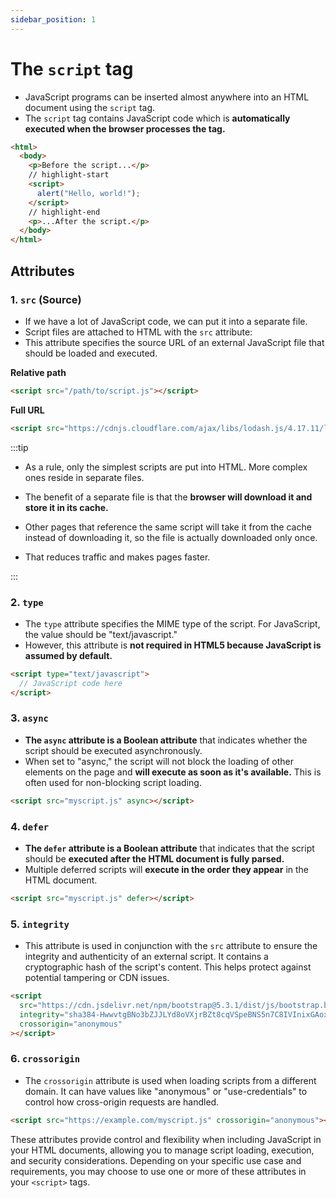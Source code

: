 ```yaml
---
sidebar_position: 1
---
```


# The `script` tag

- JavaScript programs can be inserted almost anywhere into an HTML document using the `script` tag.
- The `script` tag contains JavaScript code which is **automatically executed when the browser processes the tag.**

```html
<html>
  <body>
    <p>Before the script...</p>
    // highlight-start
    <script>
      alert("Hello, world!");
    </script>
    // highlight-end
    <p>...After the script.</p>
  </body>
</html>
```

## Attributes

### 1. `src` (Source)

- If we have a lot of JavaScript code, we can put it into a separate file.
- Script files are attached to HTML with the `src` attribute:
- This attribute specifies the source URL of an external JavaScript file that should be loaded and executed.

**Relative path**

```html
<script src="/path/to/script.js"></script>
```

**Full URL**

```html
<script src="https://cdnjs.cloudflare.com/ajax/libs/lodash.js/4.17.11/lodash.js"></script>
```

:::tip

- As a rule, only the simplest scripts are put into HTML. More complex ones reside in separate files.

- The benefit of a separate file is that the **browser will download it and store it in its cache.**

- Other pages that reference the same script will take it from the cache instead of downloading it, so the file is actually downloaded only once.

- That reduces traffic and makes pages faster.

:::

### 2. `type`

- The `type` attribute specifies the MIME type of the script. For JavaScript, the value should be "text/javascript."
- However, this attribute is <b>not required in HTML5 because JavaScript is assumed by default.</b>

```html
<script type="text/javascript">
  // JavaScript code here
</script>
```

### 3. `async`

- **The `async` attribute is a Boolean attribute** that indicates whether the script should be executed asynchronously.
- When set to "async," the script will not block the loading of other elements on the page and **will execute as soon as it's available.** This is often used for non-blocking script loading.

```html
<script src="myscript.js" async></script>
```

### 4. `defer`

- **The `defer` attribute is a Boolean attribute** that indicates that the script should be **executed after the HTML document is fully parsed.**
- Multiple deferred scripts will **execute in the order they appear** in the HTML document.

```html
<script src="myscript.js" defer></script>
```

### 5. `integrity`

- This attribute is used in conjunction with the `src` attribute to ensure the integrity and authenticity of an external script. It contains a cryptographic hash of the script's content. This helps protect against potential tampering or CDN issues.

```html
<script
  src="https://cdn.jsdelivr.net/npm/bootstrap@5.3.1/dist/js/bootstrap.bundle.min.js"
  integrity="sha384-HwwvtgBNo3bZJJLYd8oVXjrBZt8cqVSpeBNS5n7C8IVInixGAoxmnlMuBnhbgrkm"
  crossorigin="anonymous"
></script>
```

### 6. `crossorigin`

- The `crossorigin` attribute is used when loading scripts from a different domain. It can have values like "anonymous" or "use-credentials" to control how cross-origin requests are handled.

```html
<script src="https://example.com/myscript.js" crossorigin="anonymous"></script>
```

These attributes provide control and flexibility when including JavaScript in your HTML documents, allowing you to manage script loading, execution, and security considerations. Depending on your specific use case and requirements, you may choose to use one or more of these attributes in your `<script>` tags.
